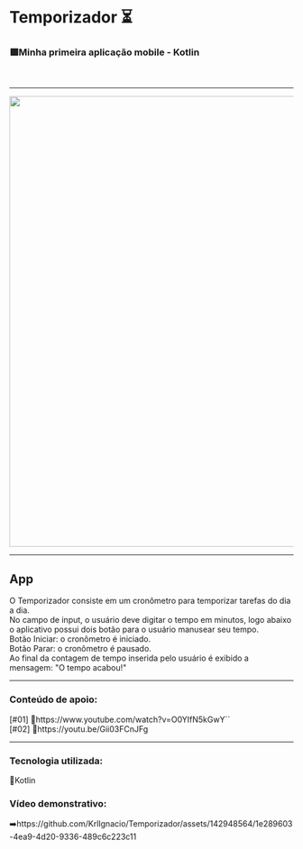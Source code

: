 <h1>Temporizador ⏳</h1>
<h3>🟪Minha primeira aplicação mobile - Kotlin</h3>
<br>
<hr>
<div>
<img src= "https://github.com/KrlIgnacio/Temporizador/assets/142948564/34f77f0a-a66a-463c-b7a5-a9125e9f79d0" style="width: 50rem" />  
</div>
<hr>
<h2>App</h2>
<p>O Temporizador consiste em um cronômetro para temporizar tarefas do dia a dia. <br>No campo de input, o usuário deve digitar o tempo em minutos, 
  logo abaixo o aplicativo possui dois botão para o usuário manusear seu tempo.
<br> Botão Iniciar: o cronômetro é iniciado.
<br> Botão Parar: o cronômetro é pausado.
<br> Ao final da contagem de tempo inserida pelo usuário é exibido a mensagem: "O tempo acabou!"</p>
<hr>
<h3>Conteúdo de apoio: </h3>
[#01] 📍https://www.youtube.com/watch?v=O0YIfN5kGwY``
<br>
[#02] 📍https://youtu.be/Gii03FCnJFg
<hr>
<h3>Tecnologia utilizada: </h3>
<p>📍Kotlin </p>
<h3>Vídeo demonstrativo: </h3>
➡️https://github.com/KrlIgnacio/Temporizador/assets/142948564/1e289603-4ea9-4d20-9336-489c6c223c11
